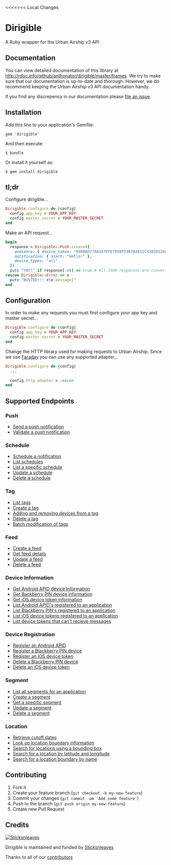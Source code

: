 <<<<<<< Local Changes
# Dirigible

A Ruby wrapper for the Urban Airship v3 API

## Documentation

You can view detailed documentation of this library at http://rdoc.info/github/anthonator/dirigible/master/frames. We try to make sure that our documentation is up-to-date and thorough. However, we do recommend keeping the Urban Airship v3 API documentation handy.

If you find any discrepency in our documentation please [file an issue](https://github.com/anthonator/dirigible/issues).

## Installation

Add this line to your application's Gemfile:

    gem 'dirigible'

And then execute:

    $ bundle

Or install it yourself as:

    $ gem install dirigible

## tl;dr

Configure dirigible...

```ruby
Dirigible.configure do |config|
  config.app_key = YOUR_APP_KEY
  config.master_secret = YOUR_MASTER_SECRET
end
```

Make an API request...

```ruby
begin
  response = Dirigible::Push.create({
    audience: { device_token: "998BAD77A8347EFE7920F5367A4811C4385D526AE42C598A629A73B94EEDBAC8" },
    notification: { alert: "Hello!" },
    device_types: "all"
  })
  puts "YAY!" if response[:ok] == true # All JSON responses are converted to hash's
rescue Dirigible::Error => e
  puts "BUSTED!!! #{e.message}"
end
```

## Configuration

In order to make any requests you must first configure your app key and master secret...

```ruby
Dirigible.configure do |config|
  config.app_key = YOUR_APP_KEY
  config.master_secret = YOUR_MASTER_SECRET
end
```

Change the HTTP library used for making requests to Urban Airship. Since we use [Faraday](https://github.com/lostisland/faraday) you can use any supported adapter...

```ruby
Dirigible.configure do |config|
  ...
  
  config.http_adapter = :excon
end
```

## Supported Endpoints

### Push

* [Send a push notification](http://rdoc.info/github/anthonator/dirigible/master/Dirigible/Push.create)
* [Validate a push notification](http://rdoc.info/github/anthonator/dirigible/master/Dirigible/Push.validate)

### Schedule

* [Schedule a notification](http://rdoc.info/github/anthonator/dirigible/master/Dirigible/Schedule.create)
* [List schedules](http://rdoc.info/github/anthonator/dirigible/master/Dirigible/Schedule.list)
* [List a specific schedule](http://rdoc.info/github/anthonator/dirigible/master/Dirigible/Schedule.get)
* [Update a schedule](http://rdoc.info/github/anthonator/dirigible/master/Dirigible/Schedule.update)
* [Delete a schedule](http://rdoc.info/github/anthonator/dirigible/master/Dirigible/Schedule.delete)

### Tag

* [List tags](http://rdoc.info/github/anthonator/dirigible/master/Dirigible/Tag.list)
* [Create a tag](http://rdoc.info/github/anthonator/dirigible/master/Dirigible/Tag.create)
* [Adding and removing devices from a tag](http://rdoc.info/github/anthonator/dirigible/master/Dirigible/Tag.add_or_remove)
* [Delete a tag](http://rdoc.info/github/anthonator/dirigible/master/Dirigible/Tag.delete)
* [Batch modification of tags](http://rdoc.info/github/anthonator/dirigible/master/Dirigible/Tag.batch)

### Feed

* [Create a feed](http://rdoc.info/github/anthonator/dirigible/master/Dirigible/Feed.create)
* [Get feed details](http://rdoc.info/github/anthonator/dirigible/master/Dirigible/Feed.get)
* [Update a feed](http://rdoc.info/github/anthonator/dirigible/master/Dirigible/Feed.update)
* [Delete a feed](http://rdoc.info/github/anthonator/dirigible/master/Dirigible/Feed.delete)

### Device Information

* [Get Android APID device information](http://rdoc.info/github/anthonator/dirigible/master/Dirigible/DeviceInformation.get_apid)
* [Get Backberry PIN device information](http://rdoc.info/github/anthonator/dirigible/master/Dirigible/DeviceInformation.get_device_pin)
* [Get iOS device token information](http://rdoc.info/github/anthonator/dirigible/master/Dirigible/DeviceInformation.get_device_token)
* [List Android APID's registered to an application](http://rdoc.info/github/anthonator/dirigible/master/Dirigible/DeviceInformation.list_apids)
* [List Blackberry PIN's registered to an application](http://rdoc.info/github/anthonator/dirigible/master/Dirigible/DeviceInformation.list_device_pin)
* [List iOS device tokens registered to an application](http://rdoc.info/github/anthonator/dirigible/master/Dirigible/DeviceInformation.list_device_token)
* [List device tokens that can't recieve messages](http://rdoc.info/github/anthonator/dirigible/master/Dirigible/DeviceInformation.device_token_feedback)

### Device Registration

* [Register an Android APID](http://rdoc.info/github/anthonator/dirigible/master/Dirigible/DeviceRegistration.register_apid)
* [Register a Blackberry PIN device](http://rdoc.info/github/anthonator/dirigible/master/Dirigible/DeviceRegistration.register_device_pin)
* [Register an iOS device token](http://rdoc.info/github/anthonator/dirigible/master/Dirigible/DeviceRegistration.register_device_token)
* [Delete a Blackberry PIN device](http://rdoc.info/github/anthonator/dirigible/master/Dirigible/DeviceRegistration.delete_device_pin)
* [Delete an iOS device token](http://rdoc.info/github/anthonator/dirigible/master/Dirigible/DeviceRegistration.delete_device_token)

### Segment

* [List all segments for an application](http://rdoc.info/github/anthonator/dirigible/master/Dirigible/Segment.list)
* [Create a segment](http://rdoc.info/github/anthonator/dirigible/master/Dirigible/Segment.create)
* [Get a specific segment](http://rdoc.info/github/anthonator/dirigible/master/Dirigible/Segment.get)
* [Update a segment](http://rdoc.info/github/anthonator/dirigible/master/Dirigible/Segment.update)
* [Delete a segment](http://rdoc.info/github/anthonator/dirigible/master/Dirigible/Segment.delete)

### Location

* [Retrieve cutoff dates](http://rdoc.info/github/anthonator/dirigible/master/Dirigible/Location.cutoff_dates)
* [Look up location boundary information](http://rdoc.info/github/anthonator/dirigible/master/Dirigible/Location.from_alias)
* [Search for locations using a bounding box](http://rdoc.info/github/anthonator/dirigible/master/Dirigible/Location.search_by_bounding_box)
* [Search for a location by latitude and longitude](http://rdoc.info/github/anthonator/dirigible/master/Dirigible/Location.search_by_latlng)
* [Search for a location boundary by name](http://rdoc.info/github/anthonator/dirigible/master/Dirigible/Location.search_by_name)

## Contributing

1. Fork it
2. Create your feature branch (`git checkout -b my-new-feature`)
3. Commit your changes (`git commit -am 'Add some feature'`)
4. Push to the branch (`git push origin my-new-feature`)
5. Create new Pull Request

## Credits
[![Sticksnleaves](http://sticksnleaves-wordpress.herokuapp.com/wp-content/themes/sticksnleaves/images/snl-logo-116x116.png)](http://www.sticksnleaves.com)

Dirigible is maintained and funded by [Sticksnleaves](http://www.sticksnleaves.com)

Thanks to all of our [contributors](https://github.com/anthonator/dirigible/graphs/contributors)
